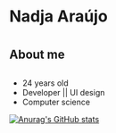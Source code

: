 # **Nadja Araújo** <h1> 
## **About me** <h2>
* 24 years old
* Developer ||  UI design
* Computer science

[![Anurag's GitHub stats](https://github-readme-stats.vercel.app/apinadjaraujo=anuraghazra)](https://github.com/anuraghazra/github-readme-stats)

